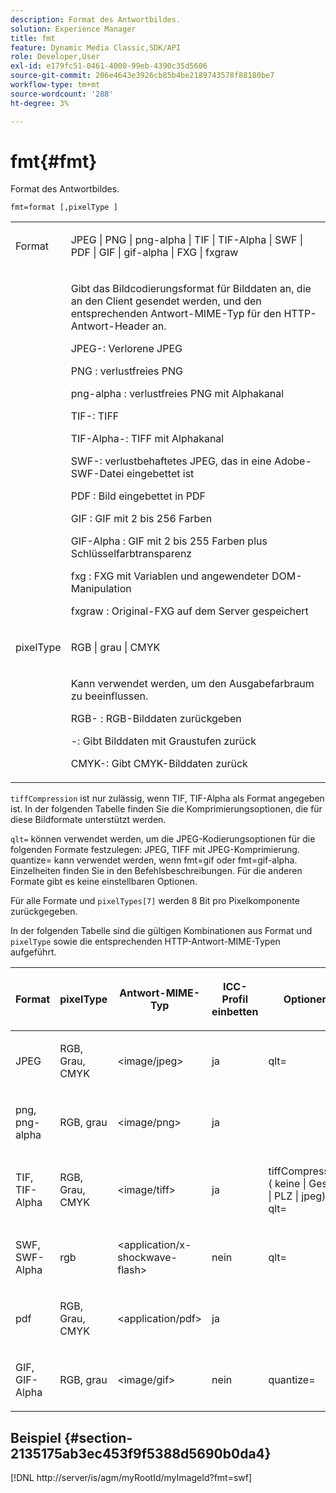 ```yaml
---
description: Format des Antwortbildes.
solution: Experience Manager
title: fmt
feature: Dynamic Media Classic,SDK/API
role: Developer,User
exl-id: e179fc51-0461-4000-99eb-4390c35d5606
source-git-commit: 206e4643e3926cb85b4be2189743578f88180be7
workflow-type: tm+mt
source-wordcount: '288'
ht-degree: 3%

---
```


# fmt{#fmt}

Format des Antwortbildes.

`fmt=format [,pixelType ]`

<table id="simpletable_66FAABB7BD7A4BBB815A570BEA4C1AE8"> 
 <tr class="strow"> 
  <td class="stentry"> <p><span class="codeph"> <span class="varname"> Format</span> </span> </p></td> 
  <td class="stentry"> <p><span class="codeph"> JPEG | PNG | png-alpha | TIF | TIF-Alpha | SWF | PDF | GIF | gif-alpha | FXG | fxgraw</span> </p></td> 
 </tr> 
 <tr class="strow"> 
  <td class="stentry"></td> 
  <td class="stentry"> <p> Gibt das Bildcodierungsformat für Bilddaten an, die an den Client gesendet werden, und den entsprechenden Antwort-MIME-Typ für den HTTP-Antwort-Header an. </p> <p> <span class="codeph"> JPEG-</span>: Verlorene JPEG </p> <p> <span class="codeph"> PNG </span>: verlustfreies PNG </p> <p> <span class="codeph"> png-alpha </span>: verlustfreies PNG mit Alphakanal </p> <p> <span class="codeph"> TIF-</span>: TIFF </p> <p> <span class="codeph"> TIF-Alpha-</span>: TIFF mit Alphakanal </p> <p> <span class="codeph"> SWF-</span>: verlustbehaftetes JPEG, das in eine Adobe-SWF-Datei eingebettet ist </p> <p> <span class="codeph"> PDF </span>: Bild eingebettet in PDF </p> <p> <span class="codeph"> GIF </span>: GIF mit 2 bis 256 Farben </p> <p> <span class="codeph"> GIF-Alpha </span>: GIF mit 2 bis 255 Farben plus Schlüsselfarbtransparenz </p> <p> <span class="codeph"> fxg </span>: FXG mit Variablen und angewendeter DOM-Manipulation </p> <p> <span class="codeph"> fxgraw </span>: Original-FXG auf dem Server gespeichert </p> </td> 
 </tr> 
 <tr class="strow"> 
  <td class="stentry"> <p><span class="codeph"> <span class="varname"> pixelType</span> </span> </p></td> 
  <td class="stentry"> <p><span class="codeph"> RGB | grau | CMYK</span> </p></td> 
 </tr> 
 <tr class="strow"> 
  <td class="stentry"></td> 
  <td class="stentry"> <p> Kann verwendet werden, um den Ausgabefarbraum zu beeinflussen. </p> <p> RGB-<span class="codeph"> </span>: RGB-Bilddaten zurückgeben </p> <p> <span class="codeph">-</span>: Gibt Bilddaten mit Graustufen zurück </p> <p> <span class="codeph"> CMYK-</span>: Gibt CMYK-Bilddaten zurück </p> </td> 
 </tr> 
</table>

`tiffCompression` ist nur zulässig, wenn TIF, TIF-Alpha als Format angegeben ist. In der folgenden Tabelle finden Sie die Komprimierungsoptionen, die für diese Bildformate unterstützt werden.

`qlt=` können verwendet werden, um die JPEG-Kodierungsoptionen für die folgenden Formate festzulegen: JPEG, TIFF mit JPEG-Komprimierung. quantize= kann verwendet werden, wenn fmt=gif oder fmt=gif-alpha. Einzelheiten finden Sie in den Befehlsbeschreibungen. Für die anderen Formate gibt es keine einstellbaren Optionen.

Für alle Formate und `pixelTypes[7]` werden 8 Bit pro Pixelkomponente zurückgegeben.

In der folgenden Tabelle sind die gültigen Kombinationen aus Format und `pixelType` sowie die entsprechenden HTTP-Antwort-MIME-Typen aufgeführt.

<table id="table_54AFE58185004C74971EFBA845E177B6"> 
 <thead> 
  <tr> 
   <th colname="col1" class="entry"> <p><span class="varname"> Format</span> </p> </th> 
   <th colname="col2" class="entry"> <p><span class="varname"> pixelType</span> </p> </th> 
   <th colname="col3" class="entry"> <p>Antwort-MIME-Typ </p> </th> 
   <th colname="col4" class="entry"> <p>ICC-Profil einbetten </p> </th> 
   <th colname="col5" class="entry"> <p>Optionen </p> </th> 
  </tr> 
 </thead>
 <tbody> 
  <tr> 
   <td> <p>JPEG </p> </td> 
   <td> <p>RGB, Grau, CMYK </p> </td> 
   <td> <p>&lt;image/jpeg&gt; </p> </td> 
   <td> <p>ja </p> </td> 
   <td> <p><span class="codeph"> qlt=</span> </p> </td> 
  </tr> 
  <tr> 
   <td> <p>png, png-alpha </p> </td> 
   <td> <p>RGB, grau </p> </td> 
   <td> <p>&lt;image/png&gt; </p> </td> 
   <td> <p>ja </p> </td> 
   <td> <p> </p> </td> 
  </tr> 
  <tr> 
   <td> <p>TIF, TIF-Alpha </p> </td> 
   <td> <p>RGB, Grau, CMYK </p> </td> 
   <td> <p>&lt;image/tiff&gt; </p> </td> 
   <td> <p>ja </p> </td> 
   <td> <p><span class="codeph"> <span class="varname"> tiffCompression</span> ( keine | Gesetz | PLZ | jpeg), qlt=</span> </p> </td> 
  </tr> 
  <tr> 
   <td> <p>SWF, SWF-Alpha </p> </td> 
   <td> <p>rgb </p> </td> 
   <td> <p>&lt;application/x-shockwave-flash&gt; </p> </td> 
   <td> <p>nein </p> </td> 
   <td> <p><span class="codeph"> qlt= </span> </p> </td> 
  </tr> 
  <tr> 
   <td> <p>pdf </p> </td> 
   <td> <p>RGB, Grau, CMYK </p> </td> 
   <td> <p>&lt;application/pdf&gt; </p> </td> 
   <td> <p>ja </p> </td> 
   <td> <p> </p> </td> 
  </tr> 
  <tr> 
   <td> <p>GIF, GIF-Alpha </p> </td> 
   <td> <p>RGB, grau </p> </td> 
   <td> <p>&lt;image/gif&gt; </p> </td> 
   <td> <p>nein </p> </td> 
   <td> <p><span class="codeph"> quantize=</span> </p> </td> 
  </tr> 
 </tbody> 
</table>

## Beispiel {#section-2135175ab3ec453f9f5388d5690b0da4}

[!DNL http://server/is/agm/myRootId/myImageId?fmt=swf]
